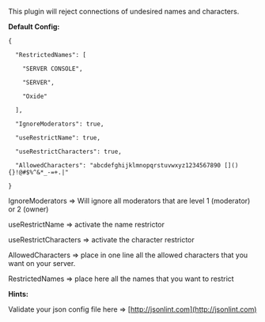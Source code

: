 This plugin will reject connections of undesired names and characters.

**Default Config:**

````
{

  "RestrictedNames": [

    "SERVER CONSOLE",

    "SERVER",

    "Oxide"

  ],

  "IgnoreModerators": true,

  "useRestrictName": true,

  "useRestrictCharacters": true,

  "AllowedCharacters": "abcdefghijklmnopqrstuvwxyz1234567890 [](){}!@#$%^&*_-=+.|"

}
````

IgnoreModerators => Will ignore all moderators that are level 1 (moderator) or 2 (owner)

useRestrictName => activate the name restrictor

useRestrictCharacters => activate the character restrictor

AllowedCharacters => place in one line all the allowed characters that you want on your server.

RestrictedNames => place here all the names that you want to restrict

**Hints:**

Validate your json config file here => [http://jsonlint.com](http://jsonlint.com)
